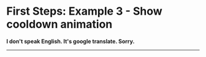 # First Steps: Example 3 - Show cooldown animation

**I don't speak English. It's google translate. Sorry.**

---




